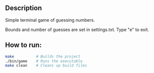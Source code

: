 ## Description
Simple terminal game of guessing numbers.

Bounds and number of guesses are set in settings.txt.
Type "e" to exit.

## How to run:
```bash
make          # Builds the project
./bin/game    # Runs the executable
make clean    # Cleans up build files
```